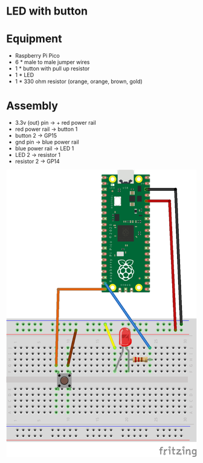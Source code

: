 # LED with button

# Equipment

* Raspberry Pi Pico
* 6 * male to male jumper wires
* 1 * button with pull up resistor
* 1 * LED
* 1 * 330 ohm resistor (orange, orange, brown, gold)

# Assembly

* 3.3v (out) pin -> + red power rail
* red power rail -> button 1
* button 2 -> GP15
* gnd pin -> blue power rail
* blue power rail -> LED 1
* LED 2 -> resistor 1
* resistor 2 -> GP14

![Diagram](https://github.com/gordcurrie/tinygo_pico/blob/main/3_led_with_button/pico_LED_button.png)

